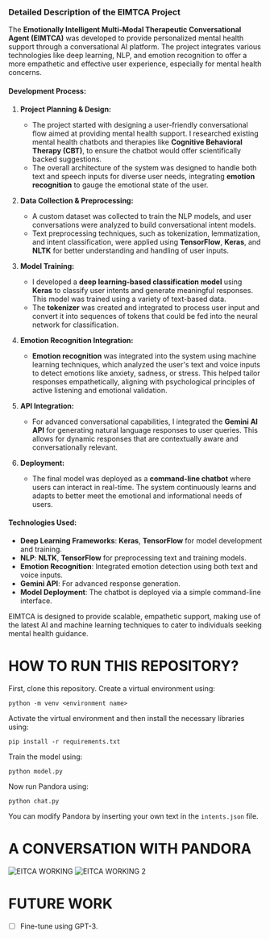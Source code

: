 ### Detailed Description of the EIMTCA Project

The **Emotionally Intelligent Multi-Modal Therapeutic Conversational Agent (EIMTCA)** was developed to provide personalized mental health support through a conversational AI platform. The project integrates various technologies like deep learning, NLP, and emotion recognition to offer a more empathetic and effective user experience, especially for mental health concerns.

#### Development Process:
1. **Project Planning & Design:**
   - The project started with designing a user-friendly conversational flow aimed at providing mental health support. I researched existing mental health chatbots and therapies like **Cognitive Behavioral Therapy (CBT)**, to ensure the chatbot would offer scientifically backed suggestions.
   - The overall architecture of the system was designed to handle both text and speech inputs for diverse user needs, integrating **emotion recognition** to gauge the emotional state of the user.

2. **Data Collection & Preprocessing:**
   - A custom dataset was collected to train the NLP models, and user conversations were analyzed to build conversational intent models.
   - Text preprocessing techniques, such as tokenization, lemmatization, and intent classification, were applied using **TensorFlow**, **Keras**, and **NLTK** for better understanding and handling of user inputs.

3. **Model Training:**
   - I developed a **deep learning-based classification model** using **Keras** to classify user intents and generate meaningful responses. This model was trained using a variety of text-based data.
   - The **tokenizer** was created and integrated to process user input and convert it into sequences of tokens that could be fed into the neural network for classification.

4. **Emotion Recognition Integration:**
   - **Emotion recognition** was integrated into the system using machine learning techniques, which analyzed the user's text and voice inputs to detect emotions like anxiety, sadness, or stress. This helped tailor responses empathetically, aligning with psychological principles of active listening and emotional validation.

5. **API Integration:**
   - For advanced conversational capabilities, I integrated the **Gemini AI API** for generating natural language responses to user queries. This allows for dynamic responses that are contextually aware and conversationally relevant.

6. **Deployment:**
   - The final model was deployed as a **command-line chatbot** where users can interact in real-time. The system continuously learns and adapts to better meet the emotional and informational needs of users.

#### Technologies Used:
- **Deep Learning Frameworks**: **Keras**, **TensorFlow** for model development and training.
- **NLP**: **NLTK**, **TensorFlow** for preprocessing text and training models.
- **Emotion Recognition**: Integrated emotion detection using both text and voice inputs.
- **Gemini API**: For advanced response generation.
- **Model Deployment**: The chatbot is deployed via a simple command-line interface.

EIMTCA is designed to provide scalable, empathetic support, making use of the latest AI and machine learning techniques to cater to individuals seeking mental health guidance.

# HOW TO RUN THIS REPOSITORY?
First, clone this repository. 
Create a virtual environment using:
```
python -m venv <environment name>
```
Activate the virtual environment and then install the necessary libraries using:
```
pip install -r requirements.txt
```
Train the model using:
```
python model.py
```
Now run Pandora using:
```
python chat.py
```

You can modify Pandora by inserting your own text in the `intents.json` file.

# A CONVERSATION WITH PANDORA
![EITCA WORKING](https://github.com/user-attachments/assets/378743fc-65e6-4fd5-8de7-ba2122c4b0fd)
![EITCA WORKING 2](https://github.com/user-attachments/assets/f534b2ef-ed51-444c-adee-765611f98d8f)





# FUTURE WORK
- [ ] Fine-tune using GPT-3.
 


